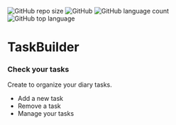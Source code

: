 ![GitHub repo size](https://img.shields.io/github/repo-size/GabrielRioo/TaskBuilder) ![GitHub](https://img.shields.io/github/license/GabrielRioo/TaskBuilder) ![GitHub language count](https://img.shields.io/github/languages/count/GabrielRioo/TaskBuilder) ![GitHub top language](https://img.shields.io/github/languages/top/GabrielRioo/TaskBuilder)
# TaskBuilder
### Check your tasks

Create to organize your diary tasks.
* Add a new task
* Remove a task
* Manage your tasks 

